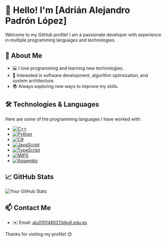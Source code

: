 # 👋 Hello! I'm [Adrián Alejandro Padrón López]

Welcome to my GitHub profile! I am a passionate developer with experience in multiple programming languages and technologies.

## 🚀 About Me
- 💻 I love programming and learning new technologies.
- 🎯 Interested in software development, algorithm optimization, and system architecture.
- 📚 Always exploring new ways to improve my skills.

## 🛠️ Technologies & Languages

Here are some of the programming languages I have worked with:

- [![C++](https://img.shields.io/badge/C++-00599C?style=flat&logo=c%2b%2b&logoColor=white)](https://cplusplus.com/)
- [![Python](https://img.shields.io/badge/Python-3776AB?style=flat&logo=python&logoColor=white)](https://www.python.org/doc/)
- [![C#](https://img.shields.io/badge/C%23-239120?style=flat&logo=c-sharp&logoColor=white)](https://learn.microsoft.com/en-us/dotnet/csharp/)
- [![JavaScript](https://img.shields.io/badge/JavaScript-F7DF1E?style=flat&logo=javascript&logoColor=black)](https://developer.mozilla.org/en-US/docs/Web/JavaScript)
- [![TypeScript](https://img.shields.io/badge/TypeScript-3178C6?style=flat&logo=typescript&logoColor=white)](https://www.typescriptlang.org/docs/)
- [![MIPS](https://img.shields.io/badge/MIPS-004482?style=flat&logo=mips&logoColor=white)](https://en.wikichip.org/wiki/mips)
- [![Assembly](https://img.shields.io/badge/Assembly-525252?style=flat&logo=assemblyscript&logoColor=white)](https://en.wikipedia.org/wiki/Assembly_language)

## 📈 GitHub Stats
![Your GitHub Stats](https://github-readme-stats.vercel.app/api?username=YourUsername&show_icons=true&theme=dark)

## 📫 Contact Me
- ✉️ Email: [alu0101480213@ull.edu.es](mailto:alu0101480213@ull.edu.es)

Thanks for visiting my profile! 😊



<!--
**adrianalejandropadronlopez/adrianalejandropadronlopez** is a ✨ _special_ ✨ repository because its `README.md` (this file) appears on your GitHub profile.

Here are some ideas to get you started:

- 🔭 I’m currently working on ...
- 🌱 I’m currently learning ...
- 👯 I’m looking to collaborate on ...
- 🤔 I’m looking for help with ...
- 💬 Ask me about ...
- 📫 How to reach me: ...
- 😄 Pronouns: ...
- ⚡ Fun fact: ...
-->

